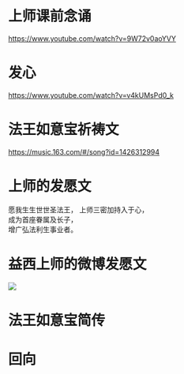 # 上师课前念诵

<https://www.youtube.com/watch?v=9W72v0aoYVY>

# 发心

<https://www.youtube.com/watch?v=v4kUMsPd0_k>

# 法王如意宝祈祷文

<https://music.163.com/#/song?id=1426312994>

# 上师的发愿文

愿我生生世世圣法王，
上师三密加持入于心，  
成为首座眷属及长子，  
增广弘法利生事业者。

# 益西上师的微博发愿文

![](http://wx4.sinaimg.cn/large/61fdf212ly1gnlxxv8x32j20rs3konhg.jpg)

# 法王如意宝简传

# 回向
